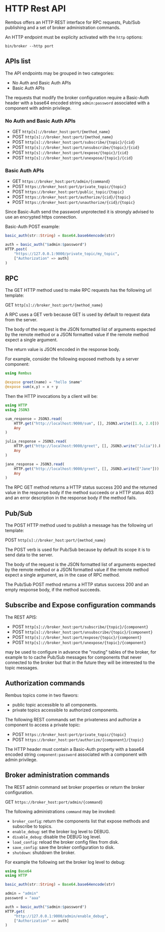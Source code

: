 # HTTP Rest API

Rembus offers an HTTP REST interface for RPC requests, Pub/Sub publishing and a set of
broker administration commands.

An HTTP endpoint must be explicity activated with the `http` options:

```shell
bin/broker --http port
```

## APIs list

The API endpoints may be grouped in two categories:

- No Auth and Basic Auth APIs
- Basic Auth APIs

The requests that modify the broker configuration require a Basic-Auth header with a base64 encoded string `admin:password` associated with a component with admin privilege.

### No Auth and Basic Auth APIs

- GET   `http[s]://broker_host:port/{method_name}`
- POST  `http[s]://broker_host:port/{method_name}`
- POST  `http[s]://broker_host:port/subscribe/{topic}/{cid}`
- POST  `http[s]://broker_host:port/unsubscribe/{topic}/{cid}`
- POST  `http[s]://broker_host:port/expose/{topic}/{cid}`
- POST  `http[s]://broker_host:port/unexpose/{topic}/{cid}`

### Basic Auth APIs

- GET   `https://broker_host:port/admin/{command}`
- POST  `https://broker_host:port/private_topic/{topic}`
- POST  `https://broker_host:port/public_topic/{topic}`
- POST  `https://broker_host:port/authorize/{cid}/{topic}`
- POST  `https://broker_host:port/unauthorize/{cid}/{topic}`

Since Basic-Auth send the password unprotected it is strongly advised to use an encrypted https
connection.

Basic-Auth POST example:

```julia
basic_auth(str::String) = Base64.base64encode(str)

auth = basic_auth("$admin:$password")
HTTP.post(
    "https://127.0.0.1:9000/private_topic/my_topic",
    ["Authorization" => auth]
)
```

## RPC

The GET HTTP method used to make RPC requests has the following url template:

GET `http[s]://broker_host:port/{method_name}`

A RPC uses a GET verb because GET is used by default to request data
from the server.

The body of the request is the JSON formatted list of arguments expected by the remote method or a JSON formatted value if the remote method expect a single argument.

The return value is JSON encoded in the response body.

For example, consider the following exposed methods by a server component:

```julia
using Rembus

@expose greet(name) = "hello $name"
@expose sum(x,y) = x + y
```

Then the HTTP invocations by a client will be:

```julia
using HTTP
using JSON3

sum_response = JSON3.read(
    HTTP.get("http://localhost:9000/sum", [], JSON3.write([1.0, 2.0])).body,
    Any
)

julia_response = JSON3.read(
    HTTP.get("http://localhost:9000/greet", [], JSON3.write("Julia")).body,
    Any
)

jane_response = JSON3.read(
    HTTP.get("http://localhost:9000/greet", [], JSON3.write(["Jane"])).body,
    Any
)
```

The RPC GET method returns a HTTP status success 200 and the returned value in the response body if the method succeeds or a HTTP status 403 and an error description in the response body if the method fails.

## Pub/Sub

The POST HTTP method used to publish a message has the following url template:

POST `http[s]://broker_host:port/{method_name}`

The POST verb is used for Pub/Sub because by default its scope it is to send data
to the server.

The body of the request is the JSON formatted list of arguments expected by the remote method or a JSON formatted value if the remote method expect a single argument, as in the case of RPC
method.

The Pub/Sub POST method returns a HTTP status success 200 and an empty response body, if the method succeeds.

## Subscribe and Expose configuration commands

The REST APIS:

- POST  `http[s]://broker_host:port/subscribe/{topic}/{component}`
- POST  `http[s]://broker_host:port/unsubscribe/{topic}/{component}`
- POST  `http[s]://broker_host:port/expose/{topic}/{component}`
- POST  `http[s]://broker_host:port/unexpose/{topic}/{component}`

may be used to configure in advance the "routing" tables of the broker, for example to
to cache Pub/Sub messages for components that never connected to the broker but that in
the future they will be interested to the topic messages.

## Authorization commands

Rembus topics come in two flawors:

- public topic accessible to all components.
- private topics accessible to authorized components.

The following REST commands set the privateness and authorize a component to access a private topic:

- POST `https://broker_host:port/private_topic/{topic}`
- POST `https://broker_host:port/authorize/{component}/{topic}`

The HTTP header must contain a Basic-Auth property with a base64 encoded string `component:password` associated with a component with admin privilege.

## Broker administration commands

The REST admin command set broker properties or return the broker configuration.

GET `https://broker_host:port/admin/{command}`

The following administrations `command` may be invoked:

- `broker_config`: return the components list that expose methods and subscribe to topics.
- `enable_debug`: set the broker log level to DEBUG.
- `disable_debug`: disable the DEBUG log level.
- `load_config`: reload the broker config files from disk.
- `save_config`: save the broker configuration to disk.
- `shutdown`: shutdown the broker.

For example the following set the broker log level to debug:

```julia
using Base64
using HTTP

basic_auth(str::String) = Base64.base64encode(str)

admin = "admin"
password = "aaa"

auth = basic_auth("$admin:$password")
HTTP.get(
    "http://127.0.0.1:9000/admin/enable_debug",
    ["Authorization" => auth]
)
```
